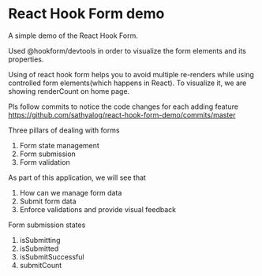 # React Hook Form demo

A simple demo of the React Hook Form.

Used @hookform/devtools in order to visualize the form elements and its properties.

Using of react hook form helps you to avoid multiple re-renders while using controlled form elements(which happens in React). To visualize it, we are showing renderCount on home page.

Pls follow commits to notice the code changes for each adding feature
https://github.com/sathyalog/react-hook-form-demo/commits/master

Three pillars of dealing with forms

1. Form state management
2. Form submission
3. Form validation

As part of this application, we will see that

1. How can we manage form data
2. Submit form data
3. Enforce validations and provide visual feedback

Form submission states

1. isSubmitting
2. isSubmitted
3. isSubmitSuccessful
4. submitCount

